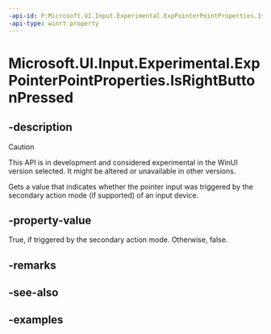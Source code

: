 ```yaml
---
-api-id: P:Microsoft.UI.Input.Experimental.ExpPointerPointProperties.IsRightButtonPressed
-api-type: winrt property
---
```


# Microsoft.UI.Input.Experimental.ExpPointerPointProperties.IsRightButtonPressed

<!--
public bool IsRightButtonPressed { get; }
-->

## -description

> [!CAUTION]
> This API is in development and considered experimental in the WinUI version selected. It might be altered or unavailable in other versions.

Gets a value that indicates whether the pointer input was triggered by the secondary action mode (if supported) of an input device.

## -property-value

True, if triggered by the secondary action mode. Otherwise, false.

## -remarks

## -see-also

## -examples
